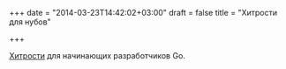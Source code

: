 +++
date = "2014-03-23T14:42:02+03:00"
draft = false
title = "Хитрости для нубов"

+++

<p><a href="http://blog.natefinch.com/2014/03/go-tips-for-newbie-gophers.html">Xитрости</a> для начинающих&nbsp;разработчиков Go.</p>

